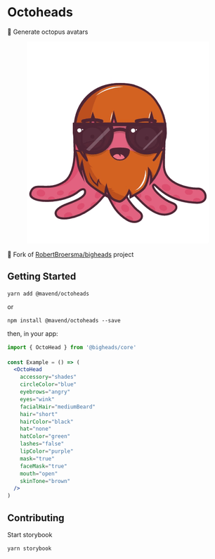# Octoheads

🐙 Generate octopus avatars

<p align="center" >
  <img alt="OctoHeads Demo" src="demo/octoheads.gif" />
</p>

🍴 Fork of [RobertBroersma/bigheads](https://github.com/RobertBroersma/bigheads) project

## Getting Started

```shell
yarn add @mavend/octoheads
```

or

```shell
npm install @mavend/octoheads --save
```

then, in your app:

```jsx
import { OctoHead } from '@bigheads/core'

const Example = () => (
  <OctoHead
    accessory="shades"
    circleColor="blue"
    eyebrows="angry"
    eyes="wink"
    facialHair="mediumBeard"
    hair="short"
    hairColor="black"
    hat="none"
    hatColor="green"
    lashes="false"
    lipColor="purple"
    mask="true"
    faceMask="true"
    mouth="open"
    skinTone="brown"
  />
)
```

## Contributing

Start storybook

```shell
yarn storybook
```
